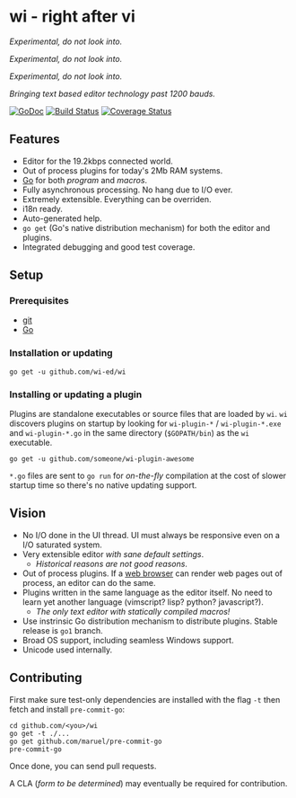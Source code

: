 wi - right after vi
===================

*Experimental, do not look into.*

*Experimental, do not look into.*

*Experimental, do not look into.*

_Bringing text based editor technology past 1200 bauds._


[![GoDoc](https://godoc.org/github.com/wi-ed/wi?status.svg)](https://godoc.org/github.com/wi-ed/wi)
[![Build Status](https://travis-ci.org/wi-ed/wi.svg?branch=master)](https://travis-ci.org/wi-ed/wi)
[![Coverage Status](https://img.shields.io/coveralls/wi-ed/wi.svg)](https://coveralls.io/r/wi-ed/wi?branch=master)


Features
--------

  - Editor for the 19.2kbps connected world.
  - Out of process plugins for today's 2Mb RAM systems.
  - [Go](https://golang.org) for both _program_ and _macros_.
  - Fully asynchronous processing. No hang due to I/O ever.
  - Extremely extensible. Everything can be overriden.
  - i18n ready.
  - Auto-generated help.
  - `go get` (Go's native distribution mechanism) for both the editor and
    plugins.
  - Integrated debugging and good test coverage.


Setup
-----


### Prerequisites

  - [git](http://git-scm.com)
  - [Go](https://golang.org)


### Installation or updating

```
go get -u github.com/wi-ed/wi
```


### Installing or updating a plugin

Plugins are standalone executables or source files that are loaded by `wi`. `wi`
discovers plugins on startup by looking for `wi-plugin-*` / `wi-plugin-*.exe`
and `wi-plugin-*.go` in the same directory (`$GOPATH/bin`) as the `wi`
executable.

```
go get -u github.com/someone/wi-plugin-awesome
```

`*.go` files are sent to `go run` for _on-the-fly_ compilation at
the cost of slower startup time so there's no native updating support.


Vision
------

  - No I/O done in the UI thread. UI must always be responsive even on a I/O
    saturated system.
  - Very extensible editor _with sane default settings_.
    - _Historical reasons are not good reasons_.
  - Out of process plugins. If a
    [web browser](http://dev.chromium.org/developers/design-documents/multi-process-architecture)
    can render web pages out of process, an editor can do the same.
  - Plugins written in the same language as the editor itself. No need to learn
    yet another language (vimscript? lisp? python? javascript?).
      - *The only text editor with statically compiled macros!*
  - Use instrinsic Go distribution mechanism to distribute plugins. Stable
    release is `go1` branch.
  - Broad OS support, including seamless Windows support.
  - Unicode used internally.


Contributing
------------

First make sure test-only dependencies are installed with the flag `-t` then
fetch and install `pre-commit-go`:

    cd github.com/<you>/wi
    go get -t ./...
    go get github.com/maruel/pre-commit-go
    pre-commit-go

Once done, you can send pull requests.

A CLA (_form to be determined_) may eventually be required for contribution.
